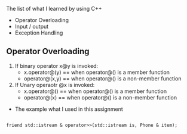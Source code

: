 The list of what I learned by using C++
- Operator Overloading
- Input / output
- Exception Handling 

## Operator Overloading
1. If binary operator x@y is invoked:
    - x.operator@(y) == when operator@() is a member function
    - operator@(x,y) == when operator@() is a non-member function
2. If Unary operaotr @x is invoked:
    - x.operator@() == when operator@() is a member function
    - operator@(x) == when operator@() is a non-member function

- The example what I used in this assignment
<pre>
<code>
friend std::istream & operator>>(std::istream is, Phone & item);
</code>
</pre>